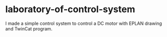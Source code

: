 # laboratory-of-control-system
I made a simple control system to control a DC motor with EPLAN drawing and TwinCat program.
